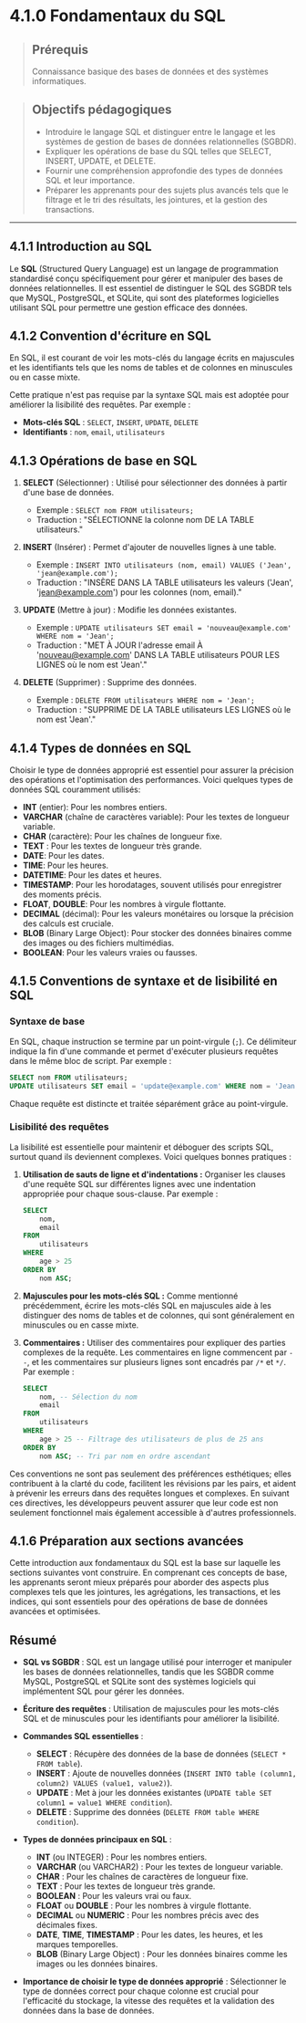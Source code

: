# 4.1.0 Fondamentaux du SQL

<blockquote>
    <h2>Prérequis</h2>
    <p>Connaissance basique des bases de données et des systèmes informatiques.</p>
</blockquote>

<blockquote>
    <h2>Objectifs pédagogiques</h2>
    <ul>
        <li>Introduire le langage SQL et distinguer entre le langage et les systèmes de gestion de bases de données relationnelles (SGBDR).</li>
        <li>Expliquer les opérations de base du SQL telles que SELECT, INSERT, UPDATE, et DELETE.</li>
        <li>Fournir une compréhension approfondie des types de données SQL et leur importance.</li>
        <li>Préparer les apprenants pour des sujets plus avancés tels que le filtrage et le tri des résultats, les jointures, et la gestion des transactions.</li>
    </ul>
</blockquote>

---

## 4.1.1 Introduction au SQL

Le **SQL** (Structured Query Language) est un langage de programmation standardisé conçu spécifiquement pour gérer et manipuler des bases de données relationnelles. Il est essentiel de distinguer le SQL des SGBDR tels que MySQL, PostgreSQL, et SQLite, qui sont des plateformes logicielles utilisant SQL pour permettre une gestion efficace des données.

## 4.1.2 Convention d'écriture en SQL

En SQL, il est courant de voir les mots-clés du langage écrits en majuscules et les identifiants tels que les noms de tables et de colonnes en minuscules ou en casse mixte. 

Cette pratique n'est pas requise par la syntaxe SQL mais est adoptée pour améliorer la lisibilité des requêtes. Par exemple :
- **Mots-clés SQL** : `SELECT`, `INSERT`, `UPDATE`, `DELETE`
- **Identifiants** : `nom`, `email`, `utilisateurs`

## 4.1.3 Opérations de base en SQL

1. **SELECT** (Sélectionner) : Utilisé pour sélectionner des données à partir d'une base de données.
   - Exemple : `SELECT nom FROM utilisateurs;` 
   - Traduction : "SÉLECTIONNE la colonne nom DE LA TABLE utilisateurs."

2. **INSERT** (Insérer) : Permet d'ajouter de nouvelles lignes à une table.
   - Exemple : `INSERT INTO utilisateurs (nom, email) VALUES ('Jean', 'jean@example.com');`
   - Traduction : "INSÈRE DANS LA TABLE utilisateurs les valeurs ('Jean', 'jean@example.com') pour les colonnes (nom, email)."

3. **UPDATE** (Mettre à jour) : Modifie les données existantes.
   - Exemple : `UPDATE utilisateurs SET email = 'nouveau@example.com' WHERE nom = 'Jean';`
   - Traduction : "MET À JOUR l'adresse email À 'nouveau@example.com' DANS LA TABLE utilisateurs POUR LES LIGNES où le nom est 'Jean'."

4. **DELETE** (Supprimer) : Supprime des données.
   - Exemple : `DELETE FROM utilisateurs WHERE nom = 'Jean';`
   - Traduction : "SUPPRIME DE LA TABLE utilisateurs LES LIGNES où le nom est 'Jean'."

## 4.1.4 Types de données en SQL

Choisir le type de données approprié est essentiel pour assurer la précision des opérations et l'optimisation des performances. Voici quelques types de données SQL couramment utilisés:

- **INT** (entier): Pour les nombres entiers.
- **VARCHAR** (chaîne de caractères variable): Pour les textes de longueur variable.
- **CHAR** (caractère): Pour les chaînes de longueur fixe.
- **TEXT** : Pour les textes de longueur très grande.
- **DATE**: Pour les dates.
- **TIME**: Pour les heures.
- **DATETIME**: Pour les dates et heures.
- **TIMESTAMP**: Pour les horodatages, souvent utilisés pour enregistrer des moments précis.
- **FLOAT**, **DOUBLE**: Pour les nombres à virgule flottante.
- **DECIMAL** (décimal): Pour les valeurs monétaires ou lorsque la précision des calculs est cruciale.
- **BLOB** (Binary Large Object): Pour stocker des données binaires comme des images ou des fichiers multimédias.
- **BOOLEAN**: Pour les valeurs vraies ou fausses.


## 4.1.5 Conventions de syntaxe et de lisibilité en SQL

### Syntaxe de base

En SQL, chaque instruction se termine par un point-virgule (`;`). Ce délimiteur indique la fin d'une commande et permet d'exécuter plusieurs requêtes dans le même bloc de script. Par exemple :

```sql
SELECT nom FROM utilisateurs;
UPDATE utilisateurs SET email = 'update@example.com' WHERE nom = 'Jean';
```

Chaque requête est distincte et traitée séparément grâce au point-virgule.

### Lisibilité des requêtes

La lisibilité est essentielle pour maintenir et déboguer des scripts SQL, surtout quand ils deviennent complexes. Voici quelques bonnes pratiques :

1. **Utilisation de sauts de ligne et d'indentations :** Organiser les clauses d'une requête SQL sur différentes lignes avec une indentation appropriée pour chaque sous-clause. Par exemple :
   ```sql
   SELECT
       nom,
       email
   FROM
       utilisateurs
   WHERE
       age > 25
   ORDER BY
       nom ASC;
   ```

2. **Majuscules pour les mots-clés SQL :** Comme mentionné précédemment, écrire les mots-clés SQL en majuscules aide à les distinguer des noms de tables et de colonnes, qui sont généralement en minuscules ou en casse mixte.

3. **Commentaires :** Utiliser des commentaires pour expliquer des parties complexes de la requête. Les commentaires en ligne commencent par `--`, et les commentaires sur plusieurs lignes sont encadrés par `/*` et `*/`. Par exemple :
   ```sql
   SELECT
       nom, -- Sélection du nom
       email
   FROM
       utilisateurs
   WHERE
       age > 25 -- Filtrage des utilisateurs de plus de 25 ans
   ORDER BY
       nom ASC; -- Tri par nom en ordre ascendant
   ```

Ces conventions ne sont pas seulement des préférences esthétiques; elles contribuent à la clarté du code, facilitent les révisions par les pairs, et aident à prévenir les erreurs dans des requêtes longues et complexes. En suivant ces directives, les développeurs peuvent assurer que leur code est non seulement fonctionnel mais également accessible à d'autres professionnels.


## 4.1.6 Préparation aux sections avancées

Cette introduction aux fondamentaux du SQL est la base sur laquelle les sections suivantes vont construire. En comprenant ces concepts de base, les apprenants seront mieux préparés pour aborder des aspects plus complexes tels que les jointures, les agrégations, les transactions, et les indices, qui sont essentiels pour des opérations de base de données avancées et optimisées.

## Résumé

- **SQL vs SGBDR** : SQL est un langage utilisé pour interroger et manipuler les bases de données relationnelles, tandis que les SGBDR comme MySQL, PostgreSQL et SQLite sont des systèmes logiciels qui implémentent SQL pour gérer les données.

- **Écriture des requêtes** : Utilisation de majuscules pour les mots-clés SQL et de minuscules pour les identifiants pour améliorer la lisibilité.

- **Commandes SQL essentielles** :
  - **SELECT** : Récupère des données de la base de données (`SELECT * FROM table`).
  - **INSERT** : Ajoute de nouvelles données (`INSERT INTO table (column1, column2) VALUES (value1, value2)`).
  - **UPDATE** : Met à jour les données existantes (`UPDATE table SET column1 = value1 WHERE condition`).
  - **DELETE** : Supprime des données (`DELETE FROM table WHERE condition`).

- **Types de données principaux en SQL** :
  - **INT** (ou INTEGER) : Pour les nombres entiers.
  - **VARCHAR** (ou VARCHAR2) : Pour les textes de longueur variable.
  - **CHAR** : Pour les chaînes de caractères de longueur fixe.
  - **TEXT** : Pour les textes de longueur très grande.
  - **BOOLEAN** : Pour les valeurs vrai ou faux.
  - **FLOAT** ou **DOUBLE** : Pour les nombres à virgule flottante.
  - **DECIMAL** ou **NUMERIC** : Pour les nombres précis avec des décimales fixes.
  - **DATE**, **TIME**, **TIMESTAMP** : Pour les dates, les heures, et les marques temporelles.
  - **BLOB** (Binary Large Object) : Pour les données binaires comme les images ou les données binaires.

- **Importance de choisir le type de données approprié** : Sélectionner le type de données correct pour chaque colonne est crucial pour l'efficacité du stockage, la vitesse des requêtes et la validation des données dans la base de données.

